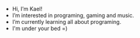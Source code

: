 -  Hi, I’m Kael!
-  I’m interested in programing, gaming and music.
-  I’m currently learning all about programing.
-  I'm under your bed =)


<!---
Gasterthegamer/Gasterthegamer is a ✨ special ✨ repository because its `README.md` (this file) appears on your GitHub profile.
You can click the Preview link to take a look at your changes.
--->
